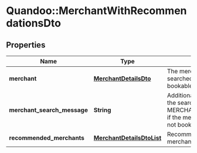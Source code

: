 # Quandoo::MerchantWithRecommendationsDto

## Properties
Name | Type | Description | Notes
------------ | ------------- | ------------- | -------------
**merchant** | [**MerchantDetailsDto**](MerchantDetailsDto.md) | The merchant that was searched for. Only filled if it is bookable. | 
**merchant_search_message** | **String** | Additional information about the search result: MERCHANT_NOT_BOOKABLE if the merchant exists but is not bookable | 
**recommended_merchants** | [**MerchantDetailsDtoList**](MerchantDetailsDtoList.md) | Recommendations for similar merchants. | [optional] 


